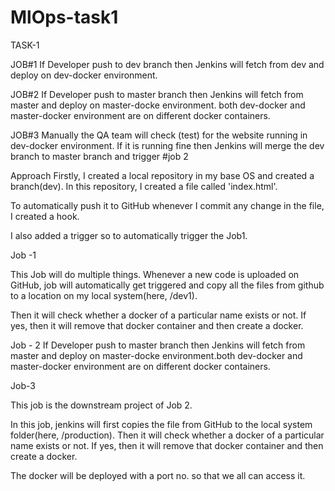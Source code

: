 # MlOps-task1
TASK-1 

JOB#1
If Developer push to dev branch then Jenkins will fetch from dev and deploy on dev-docker environment.

JOB#2
If Developer push to master branch then Jenkins will fetch from master and deploy on master-docke environment.
both dev-docker and master-docker environment are on different docker containers.

JOB#3
Manually the QA team will check (test) for the website running in dev-docker environment. If it is running fine then Jenkins will merge the dev branch to master branch and trigger #job 2

Approach
Firstly, I created a local repository in my base OS and created a branch(dev). In this repository, I created a file called 'index.html'.

To automatically push it to GitHub whenever I commit any change in the file, I created a hook.

I also added a trigger so to automatically trigger the Job1.

Job -1

This Job will do multiple things. Whenever a new code is uploaded on GitHub, job will automatically get triggered and copy all the files from github to a location on my local system(here, /dev1).

Then it will check whether a docker of a particular name exists or not. If yes, then it will remove that docker container and then create a docker. 


Job - 2
If Developer push to master branch then Jenkins will fetch from master and deploy 
on master-docke environment.both dev-docker and master-docker environment are on different docker containers.

 Job-3

This job is the downstream project of Job 2.

In this job, jenkins will first copies the file from GitHub to the local system folder(here, /production). Then it will check whether a docker of a particular name exists or not. If yes, then it will remove that docker container and then create a docker.

The docker will be deployed with a port no. so that we all can access it.

